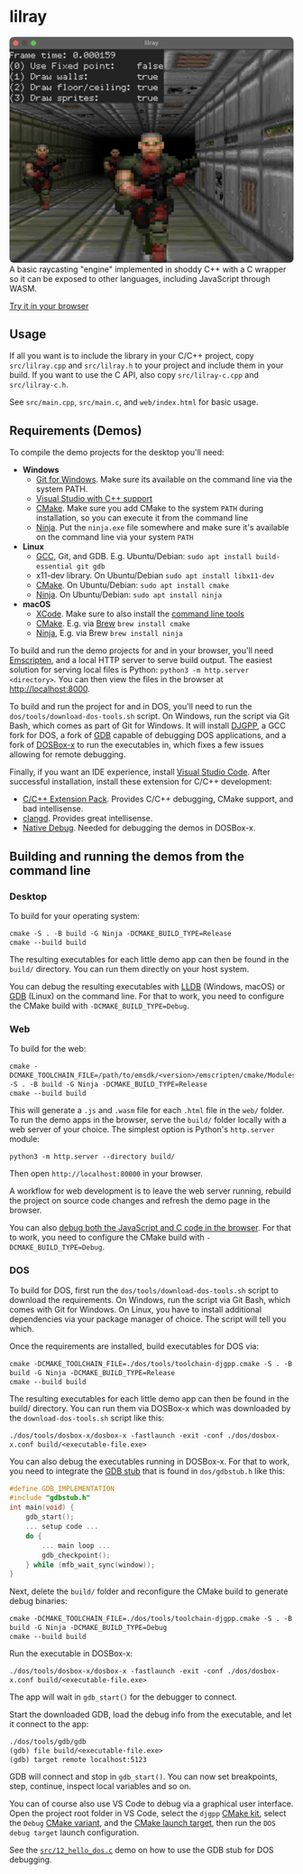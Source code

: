 # lilray
![](screenshot.png)
A basic raycasting "engine" implemented in shoddy C++ with a C wrapper so it can be exposed to other languages, including JavaScript through WASM.

[Try it in your browser](https://marioslab.io/dump/lilray/)

## Usage
If all you want is to include the library in your C/C++ project, copy `src/lilray.cpp` and `src/lilray.h` to your project and include them in your build. If you want to use the C API, also copy `src/lilray-c.cpp` and `src/lilray-c.h`.

See `src/main.cpp`, `src/main.c`, and `web/index.html` for basic usage.

## Requirements (Demos)
To compile the demo projects for the desktop you'll need:

* **Windows**
    * [Git for Windows](https://git-scm.com/download/win). Make sure its available on the command line via the system PATH.
    * [Visual Studio with C++ support](https://visualstudio.microsoft.com/vs/features/cplusplus/)
    * [CMake](https://cmake.org/download/). Make sure you add CMake to the system `PATH` during installation, so you can execute it from the command line
    * [Ninja](https://github.com/ninja-build/ninja/releases). Put the `ninja.exe` file somewhere and make sure it's available on the command line via your system `PATH`
* **Linux**
    * [GCC](https://gcc.gnu.org/), Git, and GDB. E.g. Ubuntu/Debian: `sudo apt install build-essential git gdb`
    * x11-dev library. On Ubuntu/Debian `sudo apt install libx11-dev`
    * [CMake](https://cmake.org/download/). On Ubuntu/Debian: `sudo apt install cmake`
	* [Ninja](https://github.com/ninja-build/ninja/releases). On Ubuntu/Debian: `sudo apt install ninja`
* **macOS**
    * [XCode](https://developer.apple.com/xcode/). Make sure to also install the [command line tools](https://mac.install.guide/commandlinetools/4.html)
    * [CMake](https://cmake.org/download/). E.g. via [Brew](https://brew.sh/) `brew install cmake`
    * [Ninja](https://github.com/ninja-build/ninja/releases), E.g. via Brew `brew install ninja`


To build and run the demo projects for and in your browser, you'll need [Emscripten](https://emscripten.org/), and a local HTTP server to serve build output. The easiest solution for serving local files is Python: `python3 -m http.server <directory>`.  You can then view the files in the browser at [http://localhost:8000](http://localhost:8000).

To build and run the project for and in DOS, you'll need to run the `dos/tools/download-dos-tools.sh` script. On Windows, run the script via Git Bash, which comes as part of Git for Windows. It will install [DJGPP](https://www.delorie.com/djgpp/), a GCC fork for DOS, a fork of [GDB](https://github.com/badlogic/gdb-7.1a-djgpp) capable of debugging DOS applications, and a fork of [DOSBox-x](https://github.com/badlogic/dosbox-x) to run the executables in, which fixes a few issues allowing for remote debugging.

Finally, if you want an IDE experience, install [Visual Studio Code](https://code.visualstudio.com/). After successful installation, install these extension for C/C++ development:

* [C/C++ Extension Pack](https://marketplace.visualstudio.com/items?itemName=ms-vscode.cpptools-extension-pack). Provides C/C++ debugging, CMake support, and bad intellisense.
* [clangd](https://marketplace.visualstudio.com/items?itemName=llvm-vs-code-extensions.vscode-clangd). Provides great intellisense.
* [Native Debug](https://marketplace.visualstudio.com/items?itemName=webfreak.debug). Needed for debugging the demos in DOSBox-x.


## Building and running the demos from the command line
### Desktop
To build for your operating system:
```
cmake -S . -B build -G Ninja -DCMAKE_BUILD_TYPE=Release
cmake --build build
```

The resulting executables for each little demo app can then be found in the `build/` directory. You can run them directly on your host system.

You can debug the resulting executables with [LLDB](https://lldb.llvm.org/) (Windows, macOS) or [GDB](https://www.sourceware.org/gdb/) (Linux) on the command line. For that to work, you need to configure the CMake build with `-DCMAKE_BUILD_TYPE=Debug`.

### Web
To build for the web:
```
cmake -DCMAKE_TOOLCHAIN_FILE=/path/to/emsdk/<version>/emscripten/cmake/Modules/Platform/Emscripten.cmake -S . -B build -G Ninja -DCMAKE_BUILD_TYPE=Release
cmake --build build
```

This will generate a `.js` and `.wasm` file for each `.html` file in the `web/` folder. To run the demo apps in the browser, serve the `build/` folder locally with a web server of your choice. The simplest option is Python's `http.server` module:

```
python3 -m http.server --directory build/
```

Then open `http://localhost:80000` in your browser.

A workflow for web development is to leave the web server running, rebuild the project on source code changes and refresh the demo page in the browser.

You can also [debug both the JavaScript and C code in the browser](https://developer.chrome.com/blog/wasm-debugging-2020/). For that to work, you need to configure the CMake build with `-DCMAKE_BUILD_TYPE=Debug`.

### DOS
To build for DOS, first run the `dos/tools/download-dos-tools.sh` script to download the requirements. On Windows, run the script via Git Bash, which comes with Git for Windows. On Linux, you have to install additional dependencies via your package manager of choice. The script will tell you which.

Once the requirements are installed, build executables for DOS via:

```
cmake -DCMAKE_TOOLCHAIN_FILE=./dos/tools/toolchain-djgpp.cmake -S . -B build -G Ninja -DCMAKE_BUILD_TYPE=Release
cmake --build build
```

The resulting executables for each little demo app can then be found in the build/ directory. You can run them via DOSBox-x which was downloaded by the `download-dos-tools.sh` script like this:

```
./dos/tools/dosbox-x/dosbox-x -fastlaunch -exit -conf ./dos/dosbox-x.conf build/<executable-file.exe>
```

You can also debug the executables running in DOSBox-x. For that to work, you need to integrate the [GDB stub](https://sourceware.org/gdb/onlinedocs/gdb/Remote-Stub.html) that is found in `dos/gdbstub.h` like this:

```c
#define GDB_IMPLEMENTATION
#include "gdbstub.h"
int main(void) {
    gdb_start();
    ... setup code ...
    do {
        ... main loop ...
        gdb_checkpoint();
    } while (mfb_wait_sync(window));
}
```

Next, delete the `build/` folder and reconfigure the CMake build to generate debug binaries:

```
cmake -DCMAKE_TOOLCHAIN_FILE=./dos/tools/toolchain-djgpp.cmake -S . -B build -G Ninja -DCMAKE_BUILD_TYPE=Debug
cmake --build build
```

Run the executable in DOSBox-x:

```
./dos/tools/dosbox-x/dosbox-x -fastlaunch -exit -conf ./dos/dosbox-x.conf build/<executable-file.exe>
```

The app will wait in `gdb_start()` for the debugger to connect.

Start the downloaded GDB, load the debug info from the executable, and let it connect to the app:

```
./dos/tools/gdb/gdb
(gdb) file build/<executable-file.exe>
(gdb) target remote localhost:5123
```

GDB will connect and stop in `gdb_start()`. You can now set breakpoints, step, continue, inspect local variables and so on.

You can of course also use VS Code to debug via a graphical user interface. Open the project root folder in VS Code, select the `djgpp` [CMake kit](https://vector-of-bool.github.io/docs/vscode-cmake-tools/kits.html), select the `Debug` [CMake variant](https://vector-of-bool.github.io/docs/vscode-cmake-tools/getting_started.html#selecting-a-variant), and the [CMake launch target](https://vector-of-bool.github.io/docs/vscode-cmake-tools/debugging.html#selecting-a-launch-target), then run the `DOS debug target` launch configuration.

See the [`src/12_hello_dos.c`](src/12_hello_dos.c) demo on how to use the GDB stub for DOS debugging.